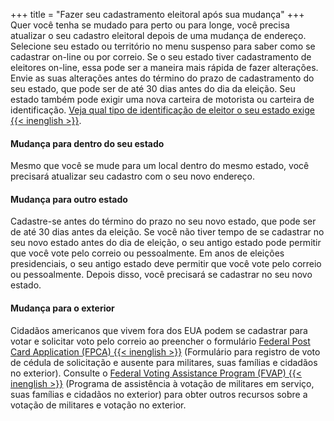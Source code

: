 +++
title = "Fazer seu cadastramento eleitoral após sua mudança"
+++
Quer você tenha se mudado para perto ou para longe, você precisa atualizar o seu cadastro eleitoral depois de uma mudança de endereço. Selecione seu estado ou território no menu suspenso para saber como se cadastrar on-line ou por correio. Se o seu estado tiver cadastramento de eleitores on-line, essa pode ser a maneira mais rápida de fazer alterações. Envie as suas alterações antes do término do prazo de cadastramento do seu estado, que pode ser de até 30 dias antes do dia da eleição. Seu estado também pode exigir uma nova carteira de motorista ou carteira de identificação. [Veja qual tipo de identificação de eleitor o seu estado exige {{< inenglish >}}](https://www.ncsl.org/elections-and-campaigns/voter-id#Laws%20in%20Effect)﻿.

#### Mudança para dentro do seu estado
Mesmo que você se mude para um local dentro do mesmo estado, você precisará atualizar seu cadastro com o seu novo endereço.

#### Mudança para outro estado
Cadastre-se antes do término do prazo no seu novo estado, que pode ser de até 30 dias antes da eleição. Se você não tiver tempo de se cadastrar no seu novo estado antes do dia de eleição, o seu antigo estado pode permitir que você vote pelo correio ou pessoalmente. Em anos de eleições presidenciais, o seu antigo estado deve permitir que você vote pelo correio ou pessoalmente. Depois disso, você precisará se cadastrar no seu novo estado. 

#### Mudança para o exterior
Cidadãos americanos que vivem fora dos EUA podem se cadastrar para votar e solicitar voto pelo correio ao preencher o formulário [Federal Post Card Application (FPCA) {{< inenglish >}}](https://www.fvap.gov/eo/overview/materials/forms) (Formulário para registro de voto de cédula de solicitação e ausente para militares, suas famílias e cidadãos no exterior). Consulte o [Federal Voting Assistance Program (FVAP) {{< inenglish >}}](https://www.fvap.gov/) (Programa de assistência à votação de militares em serviço, suas famílias e cidadãos no exterior) para obter outros recursos sobre a votação de militares e votação no exterior.